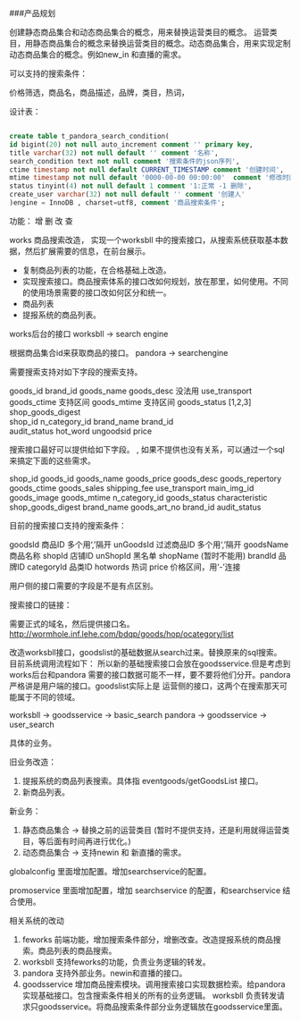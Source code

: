 ###产品规划

创建静态商品集合和动态商品集合的概念，用来替换运营类目的概念。
运营类目，用静态商品集合的概念来替换运营类目的概念。动态商品集合，用来实现定制动态商品集合的概念。例如new_in 和直播的需求。

可以支持的搜索条件：

价格筛选，商品名，商品描述，品牌，类目，热词，

设计表：

```sql

create table t_pandora_search_condition(
id bigint(20) not null auto_increment comment '' primary key,
title varchar(32) not null default '' comment '名称',
search_condition text not null comment '搜索条件的json序列',
ctime timestamp not null default CURRENT_TIMESTAMP comment '创建时间',
mtime timestamp not null default '0000-00-00 00:00:00'  comment '修改时间',
status tinyint(4) not null default 1 comment '1:正常 -1 删除',
create_user varchar(32) not null default '' comment '创建人'
)engine = InnoDB , charset=utf8, comment '商品搜索条件';


```
功能： 增 删 改 查

works 商品搜索改造，
实现一个worksbll 中的搜索接口，从搜索系统获取基本数据，然后扩展需要的信息，在前台展示。

- 复制商品列表的功能，在合格基础上改造。
- 实现搜索接口。商品搜索体系的接口改如何规划，放在那里，如何使用。不同的使用场景需要的接口改如何区分和统一。
- 商品列表
- 提报系统的商品列表。

works后台的接口  worksbll -> search engine

根据商品集合id来获取商品的接口。 pandora -> searchengine

需要搜索支持对如下字段的搜索支持。

goods_id 
brand_id
goods_name
goods_desc   没法用
use_transport
goods_ctime 支持区间
goods_mtime 支持区间
goods_status  [1,2,3]
shop_goods_digest   
shop_id
n_category_id
brand_name
brand_id   
audit_status
hot_word
ungoodsid
price

搜索接口最好可以提供给如下字段。 , 如果不提供也没有关系，可以通过一个sql来搞定下面的这些需求。

shop_id
goods_id
goods_name 
goods_price
goods_desc
goods_repertory
goods_ctime
goods_sales
shipping_fee
use_transport
main_img_id
goods_image
goods_mtime 
n_category_id 
goods_status
characteristic
shop_goods_digest
brand_name
goods_art_no 
brand_id
audit_status

目前的搜索接口支持的搜索条件：

goodsId     商品ID      多个用‘,’隔开
unGoodsId   过滤商品ID  多个用‘,’隔开
goodsName   商品名称
shopId      店铺ID
unShopId    黑名单
shopName    (暂时不能用)
brandId     品牌ID
categoryId  品类ID
hotwords    热词
price       价格区间，用‘-’连接

用户侧的接口需要的字段是不是有点区别。

搜索接口的链接：

需要正式的域名，然后提供接口名。
http://wormhole.inf.lehe.com/bdqp/goods/hop/ocategory/list


改造worksbll接口，goodslist的基础数据从search过来。替换原来的sql搜索。
目前系统调用流程如下： 所以新的基础搜索接口会放在goodsservice.但是考虑到works后台和pandora
需要的接口数据可能不一样，要不要将他们分开。pandora严格讲是用户端的接口。goodslist实际上是
运营侧的接口，这两个在搜索那天可能属于不同的领域。


worksbll -> goodsservice -> basic_search
pandora  -> goodsservice -> user_search

具体的业务。

旧业务改造：

1. 提报系统的商品列表搜索。具体指 eventgoods/getGoodsList 接口。
2. 新商品列表。


新业务：

1. 静态商品集合 -> 替换之前的运营类目  (暂时不提供支持，还是利用就得运营类目，等后面有时间再进行优化。)
2. 动态商品集合 -> 支持newin 和 新直播的需求。

globalconfig 里面增加配置。增加searchservice的配置。

promoservice 里面增加配置，增加 searchservice 的配置，和searchservice 结合使用。


相关系统的改动

1. feworks   前端功能，增加搜索条件部分，增删改查。改造提报系统的商品搜索。商品列表的商品搜索。
2. worksbll 支持feworks的功能，负责业务逻辑的转发。
3. pandora 支持外部业务。newin和直播的接口。
4. goodsservice  增加商品搜索模块。调用搜索接口实现数据检索。给pandora实现基础接口。包含搜索条件相关的所有的业务逻辑。
   worksbll 负责转发请求只goodsservice。将商品搜索条件部分业务逻辑放在goodsservice里面。


